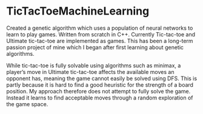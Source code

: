 # TicTacToeMachineLearning
Created a genetic algorithm which uses a population of neural networks to learn to play games. Written from scratch in C++. Currently Tic-tac-toe and Ultimate tic-tac-toe are implemented as games. This has been a long-term passion project of mine which I began after first learning about genetic algorithms.

While tic-tac-toe is fully solvable using algorithms such as minimax, a player’s move in Ultimate tic-tac-toe affects the available moves an opponent has, meaning the game cannot easily be solved using DFS. This is partly because it is hard to find a good heuristic for the strength of a board position. My approach therefore does not attempt to fully solve the game. Instead it learns to find acceptable moves through a random exploration of the game space.
